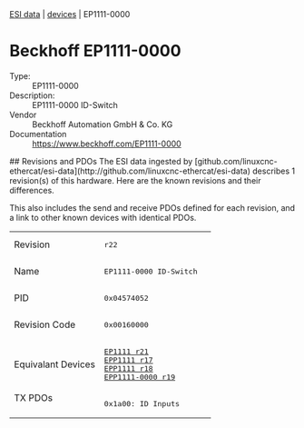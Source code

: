 <div class="nav"><a href="/esi-data">ESI data</a> | <a href="/esi-data/devices">devices</a> | EP1111-0000</div>

#  Beckhoff EP1111-0000

<dl>
  <dt>Type:</dt><dd>EP1111-0000</dd>
  <dt>Description:</dt><dd>EP1111-0000 ID-Switch</dd>
  <dt>Vendor</dt><dd>Beckhoff Automation GmbH & Co. KG</dd>
  <dt>Documentation</dt><dd><a href="https://www.beckhoff.com/EP1111-0000">https://www.beckhoff.com/EP1111-0000</a></dd>
</dl>
## Revisions and PDOs
The ESI data ingested by [github.com/linuxcnc-ethercat/esi-data](http://github.com/linuxcnc-ethercat/esi-data) describes 1 revision(s) of this hardware.  Here are the known revisions and their differences.

This also includes the send and receive PDOs defined for each revision, and a link to other known devices with identical PDOs.

<table>
<tr >
<td class="first">Revision</td>
<td ><pre>r22</pre></td>
</tr>
<tr >
<td class="first">Name</td>
<td ><pre>EP1111-0000 ID-Switch</pre></td>
</tr>
<tr >
<td class="first">PID</td>
<td ><pre>0x04574052</pre></td>
</tr>
<tr >
<td class="first">Revision Code</td>
<td ><pre>0x00160000</pre></td>
</tr>
<tr >
<td class="first">Equivalant Devices</td>
<td ><pre><a href="EP1111">EP1111 r21</a><br/><a href="EPP1111">EPP1111 r17</a><br/><a href="EPP1111">EPP1111 r18</a><br/><a href="EPP1111-0000">EPP1111-0000 r19</a></pre></td>
</tr>
<tr class="txpdo pdosection">
<td class="first" rowspan=1 valign=top>TX PDOs</td>
<td><pre>0x1a00: ID Inputs</pre></td>
<td></td>
</tr>
</table>

